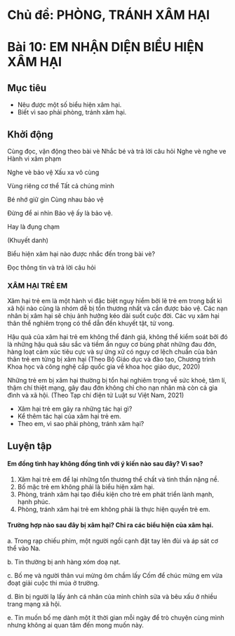 # Chủ đề: PHÒNG, TRÁNH XÂM HẠI

# Bài 10: EM NHẬN DIỆN BIỂU HIỆN XÂM HẠI

## Mục tiêu

- Nêu được một số biểu hiện xâm hại.
- Biết vì sao phải phòng, tránh xâm hại.

## Khởi động

Cùng đọc, vận động theo bài vè Nhắc bé và trả lời câu hỏi
Nghe vè nghe ve          Hành vi xâm phạm

Nghe vè bảo vệ           Xấu xa vô cùng

Vùng riêng cơ thể        Tất cả chúng mình

Bé nhớ giữ gìn           Cùng nhau bảo vệ

Đừng để ai nhìn          Bảo vệ ấy là bảo vệ.

Hay là đụng chạm

(Khuyết danh)

Biểu hiện xâm hại nào được nhắc đến trong bài vè?

Đọc thông tin và trả lời câu hỏi

### XÂM HẠI TRẺ EM

Xâm hại trẻ em là một hành vi đặc biệt nguy hiểm bởi lẽ trẻ em trong bất kì xã hội nào cũng là nhóm dễ bị tổn thương nhất và cần được bảo vệ. Các nạn nhân bị xâm hại sẽ chịu ảnh hưởng kéo dài suốt cuộc đời. Các vụ xâm hại thân thể nghiêm trọng có thể dẫn đến khuyết tật, tử vong.

Hậu quả của xâm hại trẻ em không thể đánh giá, không thể kiểm soát bởi đó là những hậu quả sâu sắc và tiềm ẩn nguy cơ bùng phát những đau đớn, hàng loạt cảm xúc tiêu cực và sự ứng xử có nguy cơ lệch chuẩn của bản thân trẻ em từng bị xâm hại
(Theo Bộ Giáo dục và đào tạo, Chương trình Khoa học và công nghệ cấp quốc gia về khoa học giáo dục, 2020)

Những trẻ em bị xâm hại thường bị tổn hại nghiêm trọng về sức khoẻ, tâm lí, thậm chí thiệt mạng, gây đau đớn không chỉ cho nạn nhân mà còn cả gia đình và xã hội.
(Theo Tạp chí điện tử Luật sư Việt Nam, 2021)

- Xâm hại trẻ em gây ra những tác hại gì?
- Kể thêm tác hại của xâm hại trẻ em.
- Theo em, vì sao phải phòng, tránh xâm hại?

## Luyện tập

#### Em đồng tình hay không đồng tình với ý kiến nào sau đây? Vì sao?

1. Xâm hại trẻ em để lại những tổn thương thể chất và tinh thần nặng nề.
2. Bố mặc trẻ em không phải là biểu hiện xâm hại.
3. Phòng, tránh xâm hại tạo điều kiện cho trẻ em phát triển lành mạnh, hạnh phúc.
4. Phòng, tránh xâm hại trẻ em không phải là thực hiện quyền trẻ em.

#### Trường hợp nào sau đây bị xâm hại? Chỉ ra các biểu hiện của xâm hại.

a. Trong rạp chiếu phim, một người ngồi cạnh đặt tay lên đùi và áp sát cơ thể vào Na.

b. Tin thường bị anh hàng xóm doạ nạt.

c. Bố mẹ và người thân vui mừng ôm chầm lấy Cốm để chúc mừng em vừa đoạt giải cuộc thi múa ở trường.

d. Bin bị người lạ lấy ảnh cá nhân của mình chỉnh sửa và bêu xấu ở nhiều trang mạng xã hội.

e. Tin muốn bố mẹ dành một ít thời gian mỗi ngày để trò chuyện cùng mình nhưng không ai quan tâm đến mong muốn này.
